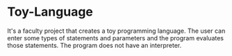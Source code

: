 # Toy-Language
It's a faculty project that creates a toy programming language. The user can enter some types of statements and parameters and the program evaluates those statements. The program does not have an interpreter.
